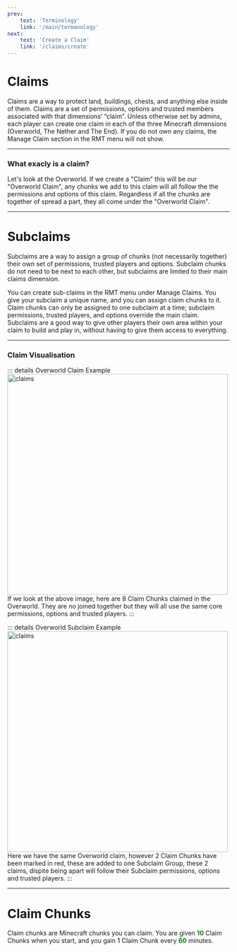 ```yaml
---
prev: 
    text: 'Terminology'
    link: '/main/termanology'
next: 
    text: 'Create a Claim'
    link: '/claims/create'
---
```


# Claims

Claims are a way to protect land, buildings, chests, and anything else inside of them. Claims are a set of permissions, options and trusted members associated with that dimensions’ “claim”. Unless otherwise set by admins, each player can create one claim in each of the three Minecraft dimensions (Overworld, The Nether and The End). If you do not own any claims, the Manage Claim section in the RMT menu will not show.

---

### What exacly is a claim?
Let's look at the Overworld. If we create a "Claim" this will be our "Overworld Claim", any chunks we add to this claim will all follow the the permissions and options of this claim. Regardless if all the chunks are together of spread a part, they all come under the "Overworld Claim".

---

# Subclaims
Subclaims are a way to assign a group of chunks (not necessarily together) their own set of permissions, trusted players and options. Subclaim chunks do not need to be next to each other, but subclaims are limited to their main claims dimension. 

You can create sub-claims in the RMT menu under Manage Claims. You give your subclaim a unique name, and you can assign claim chunks to it. Claim chunks can only be assigned to one subclaim at a time; subclaim permissions, trusted players, and options override the main claim. Subclaims are a good way to give other players their own area within your claim to build and play in, without having to give them access to everything.

---

### Claim Visualisation



::: details Overworld Claim Example
<img src="/assets/images/claims/claim.png" alt="claims" style="width:500px;"/>
If we look at the above image, here are 8 Claim Chunks claimed in the Overworld. They are no joined together but they will all use the same core permissions, options and trusted players.
:::

::: details Overworld Subclaim Example
<img src="/assets/images/claims/subclaim.png" alt="claims" style="width:500px;"/>
Here we have the same Overworld claim, however 2 Claim Chunks have been marked in red, these are added to one Subclaim Group, these 2 claims, dispite being apart will follow their Subclaim permissions, options and trusted players.
:::

---

# Claim Chunks

Claim chunks are Minecraft chunks you can claim. You are given <span style="color: green;">**10**</span> Claim Chunks when you start, and you gain <span style="color: green;">**1**</span> Claim Chunk every <span style="color: green;">**60**</span> minutes.